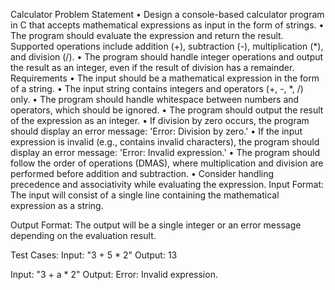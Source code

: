 Calculator Problem Statement
•	Design a console-based calculator program in C that accepts mathematical expressions as input in the form of strings.
•	The program should evaluate the expression and return the result. Supported operations include addition (+), subtraction (-), multiplication (*), and division (/).
•	The program should handle integer operations and output the result as an integer, even if the result of division has a remainder.
       Requirements
•	The input should be a mathematical expression in the form of a string. 
•	The input string contains integers and operators (+, -, *, /) only.
•	The program should handle whitespace between numbers and operators, which should be ignored.
•	The program should output the result of the expression as an integer.
•	If division by zero occurs, the program should display an error message: 'Error: Division by zero.'
•	If the input expression is invalid (e.g., contains invalid characters), the program should display an error message: 'Error: Invalid expression.'
•	The program should follow the order of operations (DMAS), where multiplication and division are performed before addition and subtraction.
•	Consider handling precedence and associativity while evaluating the expression.
             Input Format: 
The input will consist of a single line containing the mathematical expression as a string. 

Output Format: 
The output will be a single integer or an error message depending on the evaluation result.

Test Cases:
Input: "3 + 5 * 2" 
Output: 13

Input: "3 + a * 2" 
Output: Error: Invalid expression.

